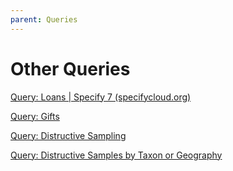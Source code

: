 ```yaml
---
parent: Queries
---
```


# Other Queries

[Query: Loans | Specify 7 (specifycloud.org)](https://herb-rbge.specifycloud.org/specify/query/6/)

[Query: Gifts ](https://herb-rbge.specifycloud.org/specify/query/19/)

[Query: Distructive Sampling ](https://herb-rbge.specifycloud.org/specify/query/20/)

[Query: Distructive Samples by Taxon or Geography](https://herb-rbge.specifycloud.org/specify/query/7/)
